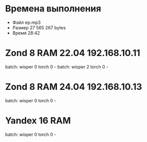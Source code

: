 # Времена выполнения

- Файл ep.mp3
- Размер 27 565 267 bytes
- Время 28:42

# Zond 8 RAM 22.04 192.168.10.11

batch: wisper 0 torch 0 - 
batch: wisper 2 torch 0 - 

# Zond 8 RAM 24.04 192.168.10.13

batch: wisper 0 torch 0 - 

# Yandex 16 RAM

batch: wisper 0 torch 0 - 
